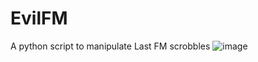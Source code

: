 # EvilFM
A python script to manipulate Last FM scrobbles
![image](https://github.com/user-attachments/assets/c4ee1849-7221-4c28-8153-d4c0fb4ebda9)

